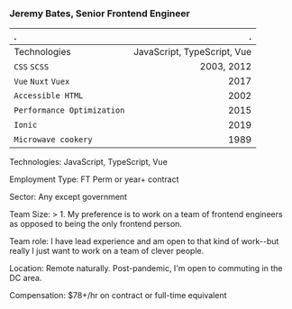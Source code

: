 ### Jeremy Bates, Senior Frontend Engineer


| .                         | .         |
| :--- | ---: |
| Technologies | JavaScript, TypeScript, Vue |
| `CSS` `SCSS`                    | 2003, 2012     | 
| `Vue` `Nuxt` `Vuex` | 2017 | 
| `Accessible HTML`                   | 2002         | 
| `Performance Optimization`                   | 2015         |
| `Ionic` | 2019    | 
| `Microwave cookery`                   | 1989         |


Technologies: JavaScript, TypeScript, Vue

Employment Type: FT Perm or year+ contract

Sector: Any except government

Team Size: > 1. My preference is to work on a team of frontend engineers as opposed to being the only frontend person.

Team role: I have lead experience and am open to that kind of work--but really I just want to work on a team of clever people.

Location: Remote naturally. Post-pandemic, I'm open to commuting in the DC area.

Compensation: $78+/hr on contract or full-time equivalent  
